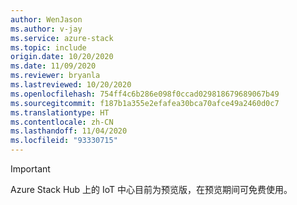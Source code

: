 ```yaml
---
author: WenJason
ms.author: v-jay
ms.service: azure-stack
ms.topic: include
origin.date: 10/20/2020
ms.date: 11/09/2020
ms.reviewer: bryanla
ms.lastreviewed: 10/20/2020
ms.openlocfilehash: 754ff4c6b286e098f0ccad029818679689067b49
ms.sourcegitcommit: f187b1a355e2efafea30bca70afce49a2460d0c7
ms.translationtype: HT
ms.contentlocale: zh-CN
ms.lasthandoff: 11/04/2020
ms.locfileid: "93330715"
---
```

> [!IMPORTANT]
> Azure Stack Hub 上的 IoT 中心目前为预览版，在预览期间可免费使用。 